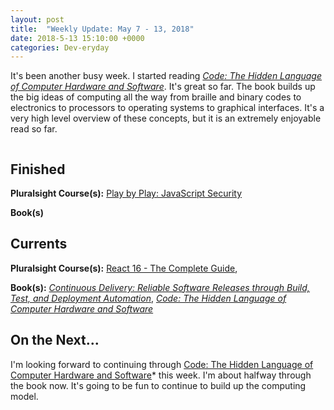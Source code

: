 ```yaml
---
layout: post
title:  "Weekly Update: May 7 - 13, 2018"
date: 2018-5-13 15:10:00 +0000
categories: Dev-eryday
---
```

It's been another busy week. I started reading *[Code: The Hidden Language of Computer Hardware and Software][code]*. It's great so far. The book builds up the big ideas of computing all the way from braille and binary codes to electronics to processors to operating systems to graphical interfaces. It's a very high level overview of these concepts, but it is an extremely enjoyable read so far.

![]()

## Finished

**Pluralsight Course(s):** [Play by Play: JavaScript Security][jss]

**Book(s)** 

## Currents

**Pluralsight Course(s):** [React 16 - The Complete Guide][re], 

**Book(s):** *[Continuous Delivery: Reliable Software Releases through Build, Test, and Deployment Automation][cd]*, *[Code: The Hidden Language of Computer Hardware and Software][code]*

## On the Next...

I'm looking forward to continuing through [Code: The Hidden Language of Computer Hardware and Software][code]* this week. I'm about halfway through the book now. It's going to be fun to continue to build up the computing model.

[re]: https://www.udemy.com/react-the-complete-guide-incl-redux/
[cd]: https://www.amazon.com/Continuous-Delivery-Deployment-Automation-Addison-Wesley/dp/0321601912
[code]: https://www.amazon.com/Code-Language-Computer-Developer-Practices-ebook/dp/B00JDMPOK2/
[jss]: https://app.pluralsight.com/library/courses/play-by-play-javascript-security/table-of-contents